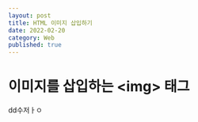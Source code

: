 ```yaml
---
layout: post
title: HTML 이미지 삽입하기
date: 2022-02-20
category: Web
published: true
---
```

# 이미지를 삽입하는 &lt;img&gt; 태그
dd수저ㅏㅇ